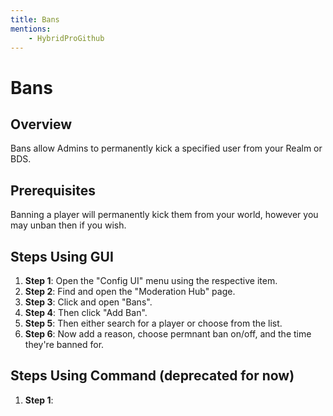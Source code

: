```yaml
---
title: Bans
mentions:
    - HybridProGithub
---
```


# Bans

## Overview
Bans allow Admins to permanently kick a specified user from your Realm or BDS.

## Prerequisites
Banning a player will permanently kick them from your world, however you may unban then if you wish.

## Steps Using GUI
1. **Step 1**: Open the "Config UI" menu using the respective item. 
2. **Step 2**: Find and open the "Moderation Hub" page.
3. **Step 3**: Click and open "Bans".
4. **Step 4**: Then click "Add Ban".
5. **Step 5**: Then either search for a player or choose from the list.
6. **Step 6**: Now add a reason, choose permnant ban on/off, and the time they're banned for. 

## Steps Using Command (deprecated for now)
1. **Step 1**: 




